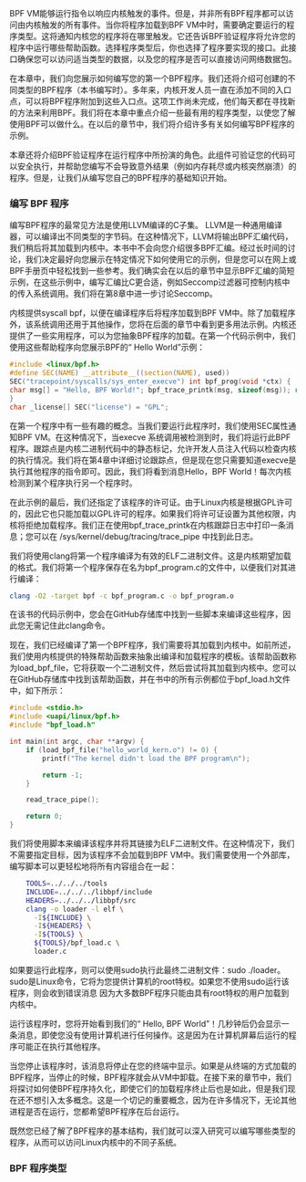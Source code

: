 BPF VM能够运行指令以响应内核触发的事件。但是，并非所有BPF程序都可以访问由内核触发的所有事件。当你将程序加载到BPF VM中时，需要确定要运行的程序类型。这将通知内核您的程序将在哪里触发。它还告诉BPF验证程序将允许您的程序中运行哪些帮助函数。选择程序类型后，你也选择了程序要实现的接口。此接口确保您可以访问适当类型的数据，以及您的程序是否可以直接访问网络数据包。

在本章中，我们向您展示如何编写您的第一个BPF程序。我们还将介绍可创建的不同类型的BPF程序（本书编写时）。多年来，内核开发人员一直在添加不同的入口点，可以将BPF程序附加到这些入口点。这项工作尚未完成，他们每天都在寻找新的方法来利用BPF。我们将在本章中重点介绍一些最有用的程序类型，以使您了解使用BPF可以做什么。在以后的章节中，我们将介绍许多有关如何编写BPF程序的示例。

本章还将介绍BPF验证程序在运行程序中所扮演的角色。此组件可验证您的代码可以安全执行，并帮助您编写不会导致意外结果（例如内存耗尽或内核突然崩溃）的程序。但是，让我们从编写您自己的BPF程序的基础知识开始。

### 编写 BPF 程序
编写BPF程序的最常见方法是使用LLVM编译的C子集。 LLVM是一种通用编译器，可以编译出不同类型的字节码。在这种情况下，LLVM将输出BPF汇编代码，我们稍后将其加载到内核中。本书中不会向您介绍很多BPF汇编。经过长时间的讨论，我们决定最好向您展示在特定情况下如何使用它的示例，但是您可以在网上或BPF手册页中轻松找到一些参考。我们确实会在以后的章节中显示BPF汇编的简短示例，在这些示例中，编写汇编比C更合适，例如Seccomp过滤器可控制内核中的传入系统调用。我们将在第8章中进一步讨论Seccomp。

内核提供syscall bpf，以便在编译程序后将程序加载到BPF VM中。除了加载程序外，该系统调用还用于其他操作，您将在后面的章节中看到更多用法示例。内核还提供了一些实用程序，可以为您抽象BPF程序的加载。在第一个代码示例中，我们使用这些帮助程序向您展示BPF的“ Hello World”示例：

```c
#include <linux/bpf.h>
#define SEC(NAME) __attribute__((section(NAME), used))
SEC("tracepoint/syscalls/sys_enter_execve") int bpf_prog(void *ctx) {
char msg[] = "Hello, BPF World!"; bpf_trace_printk(msg, sizeof(msg)); return 0;
}
char _license[] SEC("license") = "GPL";
```

在第一个程序中有一些有趣的概念。当我们要运行此程序时，我们使用SEC属性通知BPF VM。在这种情况下，当execve 系统调用被检测到时，我们将运行此BPF程序。跟踪点是内核二进制代码中的静态标记，允许开发人员注入代码以检查内核的执行情况。我们将在第4章中详细讨论跟踪点，但是现在您只需要知道execve是执行其他程序的指令即可。因此，我们将看到消息Hello，BPF World！每次内核检测到某个程序执行另一个程序时。

在此示例的最后，我们还指定了该程序的许可证。由于Linux内核是根据GPL许可的，因此它也只能加载以GPL许可的程序。如果我们将许可证设置为其他权限，内核将拒绝加载程序。我们正在使用bpf_trace_printk在内核跟踪日志中打印一条消息；您可以在 /sys/kernel/debug/tracing/trace_pipe 中找到此日志。

我们将使用clang将第一个程序编译为有效的ELF二进制文件。这是内核期望加载的格式。我们将第一个程序保存在名为bpf_program.c的文件中，以便我们对其进行编译：
```sh
clang -O2 -target bpf -c bpf_program.c -o bpf_program.o
```
在该书的代码示例中，您会在GitHub存储库中找到一些脚本来编译这些程序，因此您无需记住此clang命令。

现在，我们已经编译了第一个BPF程序，我们需要将其加载到内核中。如前所述，我们使用内核提供的特殊帮助函数来抽象出编译和加载程序的模板。该帮助函数称为load_bpf_file，它将获取一个二进制文件，然后尝试将其加载到内核中。您可以在GitHub存储库中找到该帮助函数，并在书中的所有示例都位于bpf_load.h文件中，如下所示：

```c
#include <stdio.h>
#include <uapi/linux/bpf.h>
#include "bpf_load.h"

int main(int argc, char **argv) {
    if (load_bpf_file("hello_world_kern.o") != 0) {
        printf("The kernel didn't load the BPF program\n");

        return -1; 
    }

    read_trace_pipe(); 

    return 0;
}
```

我们将使用脚本来编译该程序并将其链接为ELF二进制文件。在这种情况下，我们不需要指定目标，因为该程序不会加载到BPF VM中。我们需要使用一个外部库，编写脚本可以更轻松地将所有内容组合在一起：
```sh
    TOOLS=../../../tools
    INCLUDE=../../../libbpf/include
    HEADERS=../../../libbpf/src
    clang -o loader -l elf \
      -I${INCLUDE} \
      -I${HEADERS} \
      -I${TOOLS} \
      ${TOOLS}/bpf_load.c \
      loader.c
```

如果要运行此程序，则可以使用sudo执行此最终二进制文件：sudo ./loader。 sudo是Linux命令，它将为您提供计算机的root特权。如果您不使用sudo运行该程序，则会收到错误消息
因为大多数BPF程序只能由具有root特权的用户加载到内核中。

运行该程序时，您将开始看到我们的“ Hello, BPF World”！几秒钟后仍会显示一条消息，即使您没有使用计算机进行任何操作。这是因为在计算机屏幕后运行的程序可能正在执行其他程序。

当您停止该程序时，该消息将停止在您的终端中显示。如果是从终端的方式加载的BPF程序，当停止的时候，BPF程序就会从VM中卸载。在接下来的章节中，我们将探讨如何使BPF程序持久化，即使它们的加载程序终止后也是如此，但是我们现在还不想引入太多概念。这是一个切记的重要概念，因为在许多情况下，无论其他进程是否在运行，您都希望BPF程序在后台运行。

既然您已经了解了BPF程序的基本结构，我们就可以深入研究可以编写哪些类型的程序，从而可以访问Linux内核中的不同子系统。

### BPF 程序类型


